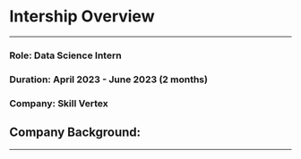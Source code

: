 # Intership Overview
---


### Role: Data Science Intern 

### Duration: April 2023 - June 2023 (2 months)

### Company: Skill Vertex

## Company Background:
---
